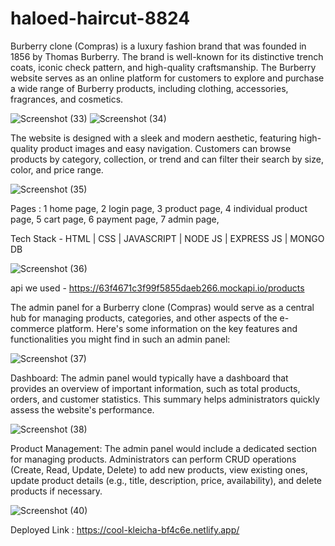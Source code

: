 # haloed-haircut-8824

Burberry clone (Compras) is a luxury fashion brand that was founded in 1856 by Thomas Burberry. The brand is well-known for its distinctive trench coats, iconic check pattern, and high-quality craftsmanship. The Burberry website serves as an online platform for customers to explore and purchase a wide range of Burberry products, including clothing, accessories, fragrances, and cosmetics.

![Screenshot (33)](https://github.com/sourabhkt1997/haloed-haircut-8824/assets/115461797/73877e3c-aae0-483d-8d0c-f1f50963d86b)
![Screenshot (34)](https://github.com/sourabhkt1997/haloed-haircut-8824/assets/115461797/7f169702-d037-4b2a-a9d5-57bd6d5b54ad)

The website is designed with a sleek and modern aesthetic, featuring high-quality product images and easy navigation. Customers can browse products by category, collection, or trend and can filter their search by size, color, and price range.

![Screenshot (35)](https://github.com/sourabhkt1997/haloed-haircut-8824/assets/115461797/6eaadd12-8988-47fe-9c0e-f3871464a6a3)

Pages :
 1 home page, 
 2 login page,
 3 product page,
 4 individual product page,
 5 cart page,
 6 payment page,
 7 admin page,

Tech Stack - HTML | CSS | JAVASCRIPT | NODE JS | EXPRESS JS | MONGO DB

![Screenshot (36)](https://github.com/sourabhkt1997/haloed-haircut-8824/assets/115461797/67b62065-babd-487c-a1b5-0a03bc0136ee)



api we used - 
https://63f4671c3f99f5855daeb266.mockapi.io/products


The admin panel for a Burberry clone (Compras) would serve as a central hub for managing products, categories, and other aspects of the e-commerce platform. Here's some information on the key features and functionalities you might find in such an admin panel:

![Screenshot (37)](https://github.com/sourabhkt1997/haloed-haircut-8824/assets/115461797/a87ff1ac-2d7e-41a3-91be-dd2c18f9e2c2)

Dashboard: The admin panel would typically have a dashboard that provides an overview of important information, such as total products, orders, and customer statistics. This summary helps administrators quickly assess the website's performance.

![Screenshot (38)](https://github.com/sourabhkt1997/haloed-haircut-8824/assets/115461797/8126c7cb-bf69-425e-8fc5-9ae5d3c27624)

Product Management: The admin panel would include a dedicated section for managing products. Administrators can perform CRUD operations (Create, Read, Update, Delete) to add new products, view existing ones, update product details (e.g., title, description, price, availability), and delete products if necessary.

![Screenshot (40)](https://github.com/sourabhkt1997/haloed-haircut-8824/assets/115461797/42cc79ae-4a90-4096-bdcc-c93961f22681)

Deployed Link : https://cool-kleicha-bf4c6e.netlify.app/



 
